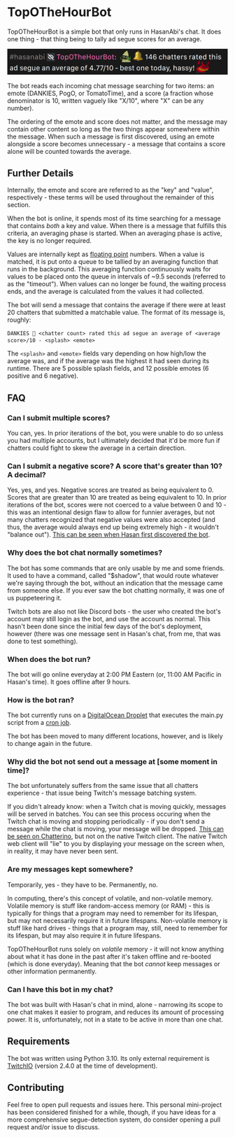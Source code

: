# TopOTheHourBot

TopOTheHourBot is a simple bot that only runs in HasanAbi's chat. It does one thing - that thing being to tally ad segue scores for an average.

![](./.github/assets/example.png)

The bot reads each incoming chat message searching for two items: an emote (DANKIES, PogO, or TomatoTime), and a score (a fraction whose denominator is 10, written vaguely like "X/10", where "X" can be any number).

The ordering of the emote and score does not matter, and the message may contain other content so long as the two things appear somewhere within the message. When such a message is first discovered, using an emote alongside a score becomes unnecessary - a message that contains a score alone will be counted towards the average.

## Further Details

Internally, the emote and score are referred to as the "key" and "value", respectively - these terms will be used throughout the remainder of this section.

When the bot is online, it spends most of its time searching for a message that contains *both* a key and value. When there is a message that fulfills this criteria, an averaging phase is started. When an averaging phase is active, the key is no longer required.

Values are internally kept as [floating point](https://en.wikipedia.org/wiki/Floating-point_arithmetic) numbers. When a value is matched, it is put onto a queue to be tallied by an averaging function that runs in the background. This averaging function continuously waits for values to be placed onto the queue in intervals of ~9.5 seconds (referred to as the "timeout"). When values can no longer be found, the waiting process ends, and the average is calculated from the values it had collected.

The bot will send a message that contains the average if there were at least 20 chatters that submitted a matchable value. The format of its message is, roughly:

```
DANKIES 🔔 <chatter count> rated this ad segue an average of <average score>/10 - <splash> <emote>
```

The `<splash>` and `<emote>` fields vary depending on how high/low the average was, and if the average was the highest it had seen during its runtime. There are 5 possible splash fields, and 12 possible emotes (6 positive and 6 negative).

## FAQ

### Can I submit multiple scores?

You can, yes. In prior iterations of the bot, you were unable to do so unless you had multiple accounts, but I ultimately decided that it'd be more fun if chatters could fight to skew the average in a certain direction.

### Can I submit a negative score? A score that's greater than 10? A decimal?

Yes, yes, and yes. Negative scores are treated as being equivalent to 0. Scores that are greater than 10 are treated as being equivalent to 10. In prior iterations of the bot, scores were not coerced to a value between 0 and 10 - this was an intentional design flaw to allow for funnier averages, but not many chatters recognized that negative values were also accepted (and thus, the average would always end up being extremely high - it wouldn't "balance out"). [This can be seen when Hasan first discovered the bot](https://clips.twitch.tv/ConfidentArtisticRutabagaKevinTurtle-LzPv2rHJROiM0bA_).

### Why does the bot chat normally sometimes?

The bot has some commands that are only usable by me and some friends. It used to have a command, called "$shadow", that would route whatever we're saying through the bot, without an indication that the message came from someone else. If you ever saw the bot chatting normally, it was one of us puppeteering it.

Twitch bots are also not like Discord bots - the user who created the bot's account may still login as the bot, and use the account as normal. This hasn't been done since the initial few days of the bot's deployment, however (there was one message sent in Hasan's chat, from me, that was done to test something).

### When does the bot run?

The bot will go online everyday at 2:00 PM Eastern (or, 11:00 AM Pacific in Hasan's time). It goes offline after 9 hours.

### How is the bot ran?

The bot currently runs on a [DigitalOcean Droplet](https://www.digitalocean.com/products/droplets) that executes the main.py script from a [cron job](https://en.wikipedia.org/wiki/Cron).

The bot has been moved to many different locations, however, and is likely to change again in the future.

### Why did the bot not send out a message at [some moment in time]?

The bot unfortunately suffers from the same issue that all chatters experience - that issue being Twitch's message batching system.

If you didn't already know: when a Twitch chat is moving quickly, messages will be served in batches. You can see this process occuring when the Twitch chat is moving and stopping periodically - if you don't send a message while the chat is moving, your message will be dropped. [This can be seen on Chatterino](https://github.com/Chatterino/chatterino2/issues/1213), but not on the native Twitch client. The native Twitch web client will "lie" to you by displaying your message on the screen when, in reality, it may have never been sent.

### Are my messages kept somewhere?

Temporarily, yes - they have to be. Permanently, no.

In computing, there's this concept of volatile, and non-volatile memory. Volatile memory is stuff like random-access memory (or RAM) - this is typically for things that a program may need to remember for its lifespan, but may not necessarily require it in future lifespans. Non-volatile memory is stuff like hard drives - things that a program may, still, need to remember for its lifespan, but may also require it in future lifespans.

TopOTheHourBot runs solely on *volatile* memory - it will not know anything about what it has done in the past after it's taken offline and re-booted (which is done everyday). Meaning that the bot *cannot* keep messages or other information permanently.

### Can I have this bot in my chat?

The bot was built with Hasan's chat in mind, alone -  narrowing its scope to one chat makes it easier to program, and reduces its amount of processing power. It is, unfortunately, not in a state to be active in more than one chat.

## Requirements

The bot was written using Python 3.10. Its only external requirement is [TwitchIO](https://twitchio.dev/en/latest/) (version 2.4.0 at the time of development).

## Contributing

Feel free to open pull requests and issues here. This personal mini-project has been considered finished for a while, though, if you have ideas for a more comprehensive segue-detection system, do consider opening a pull request and/or issue to discuss.
